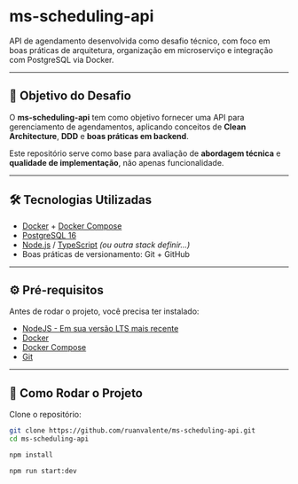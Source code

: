 # ms-scheduling-api

API de agendamento desenvolvida como desafio técnico, com foco em boas práticas de arquitetura, organização em microserviço e integração com PostgreSQL via Docker.

---

## 📌 Objetivo do Desafio

O **ms-scheduling-api** tem como objetivo fornecer uma API para gerenciamento de agendamentos, aplicando conceitos de **Clean Architecture**, **DDD** e **boas práticas em backend**.

Este repositório serve como base para avaliação de **abordagem técnica** e **qualidade de implementação**, não apenas funcionalidade.

---

## 🛠️ Tecnologias Utilizadas

- [Docker](https://www.docker.com/) + [Docker Compose](https://docs.docker.com/compose/)
- [PostgreSQL 16](https://www.postgresql.org/)
- [Node.js](https://nodejs.org/) / [TypeScript](https://www.typescriptlang.org/) _(ou outra stack definir...)_
- Boas práticas de versionamento: Git + GitHub

---

## ⚙️ Pré-requisitos

Antes de rodar o projeto, você precisa ter instalado:

- [NodeJS - Em sua versão LTS mais recente](https://nodejs.org/pt)
- [Docker](https://www.docker.com/get-started)
- [Docker Compose](https://docs.docker.com/compose/install/)
- [Git](https://git-scm.com/)

---

## 🚀 Como Rodar o Projeto

Clone o repositório:

```bash
git clone https://github.com/ruanvalente/ms-scheduling-api.git
cd ms-scheduling-api

npm install

npm run start:dev
```
